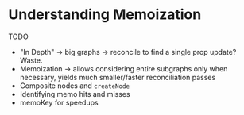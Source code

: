 # Understanding Memoization

TODO

* "In Depth" -> big graphs -> reconcile to find a single prop update? Waste.
* Memoization -> allows considering entire subgraphs only when necessary, yields much smaller/faster reconciliation passes
* Composite nodes and `createNode`
* Identifying memo hits and misses
* memoKey for speedups
